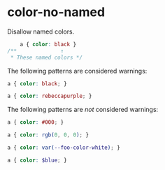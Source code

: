 # color-no-named

Disallow named colors.

```css
    a { color: black }
/**              ↑
 * These named colors */
```

The following patterns are considered warnings:

```css
a { color: black; }
```

```css
a { color: rebeccapurple; }
```

The following patterns are *not* considered warnings:

```css
a { color: #000; }
```

```css
a { color: rgb(0, 0, 0); }
```

```css
a { color: var(--foo-color-white); }
```

```scss
a { color: $blue; }
```
